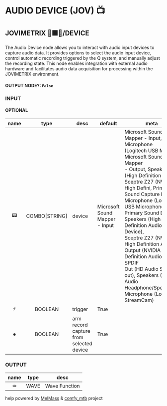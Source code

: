 # AUDIO DEVICE (JOV) 📺

## JOVIMETRIX 🔺🟩🔵/DEVICE

The Audio Device node allows you to interact with audio input devices to capture audio data. It provides options to select the audio input device, control automatic recording triggered by the Q system, and manually adjust the recording state. This node enables integration with external audio hardware and facilitates audio data acquisition for processing within the JOVIMETRIX environment.

#### OUTPUT NODE?: `False`

### INPUT

#### OPTIONAL

name|type|desc|default|meta
:---:|:---:|---|---|---
📟|COMBO[STRING]|device|Microsoft Sound Mapper - Input|Microsoft Sound Mapper - Input, Microphone<br>(Logitech USB Microp, Microsoft Sound Mapper<br>- Output, Speakers (High Definition Audio,<br>Sceptre Z27 (NVIDIA High Defini, Primary<br>Sound Capture Driver, Microphone (Logitech<br>USB Microphone), Primary Sound Driver,<br>Speakers (High Definition Audio Device),<br>Sceptre Z27 (NVIDIA High Definition Audio),<br>Output (NVIDIA High Definition Audio), SPDIF<br>Out (HD Audio SPDIF out), Speakers (HD Audio<br>Headphone/Speakers), Microphone (Logitech<br>StreamCam)
⚡|BOOLEAN|trigger|True|
⏺|BOOLEAN|arm record capture from selected<br>device|True|

### OUTPUT

name|type|desc
:---:|:---:|---
♒|WAVE|Wave Function

help powered by [MelMass](https://github.com/melMass) & [comfy_mtb](https://github.com/melMass/comfy_mtb) project
